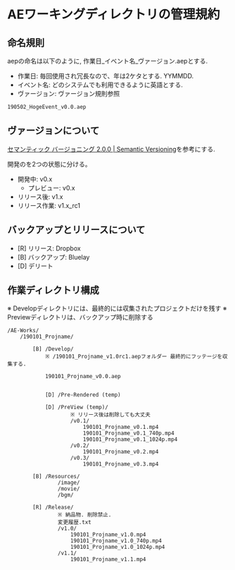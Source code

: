 ﻿# AEワーキングディレクトリの管理規約


## 命名規則

aepの命名は以下のように, 作業日_イベント名_ヴァージョン.aepとする.

- 作業日: 毎回使用され冗長なので、年は2ケタとする. YYMMDD.
- イベント名: どのシステムでも利用できるように英語とする.
- ヴァージョン: ヴァージョン規則参照

```txt
190502_HogeEvent_v0.0.aep
```

## ヴァージョンについて

[セマンティック バージョニング 2.0.0 | Semantic Versioning](https://semver.org/lang/ja/)を参考にする.

開発のを2つの状態に分ける。
- 開発中: 	v0.x
	- プレビュー: v0.x
- リリース後: 	v1.x
- リリース作業: v1.x_rc1


## バックアップとリリースについて

- [R] リリース:	Dropbox
- [B] バックアップ:	Bluelay
- [D] デリート

## 作業ディレクトリ構成

※ Developディレクトリには、最終的には収集されたプロジェクトだけを残す
※ Previewディレクトリは、バックアップ時に削除する


```
/AE-Works/
	/190101_Projname/

		[B] /Develop/
			※ /190101_Projname_v1.0rc1.aepフォルダー 最終的にフッテージを収集する.

			190101_Projname_v0.0.aep


			[D] /Pre-Rendered (temp)

			[D] /PreView (temp)/
					※ リリース後は削除しても大丈夫
					/v0.1/
						190101_Projname_v0.1.mp4
						190101_Projname_v0.1_740p.mp4
						190101_Projname_v0.1_1024p.mp4
					/v0.2/
						190101_Projname_v0.2.mp4
					/v0.3/
						190101_Projname_v0.3.mp4

		[B] /Resources/
				/image/
				/movie/
				/bgm/
				
		[R] /Release/
				※ 納品物. 削除禁止.
				変更履歴.txt
				/v1.0/
					190101_Projname_v1.0.mp4
					190101_Projname_v1.0_740p.mp4
					190101_Projname_v1.0_1024p.mp4
				/v1.1/
					190101_Projname_v1.1.mp4

```












